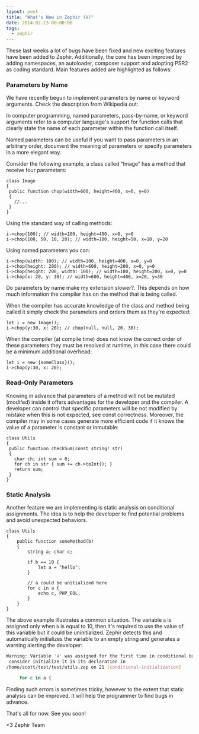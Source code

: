 ```yaml
---
layout: post
title: "What's New in Zephir (V)"
date: 2014-02-13 00:00:00
tags:
  - zephir
---
```


These last weeks a lot of bugs have been fixed and new exciting features have been added to Zephir. Additionally, the core has been improved by adding namespaces, an autoloader, composer support and adopting PSR2 as coding standard. Main features added are highlighted as follows:

### Parameters by Name
We have recently begun to implement parameters by name or keyword arguments. Check the description from Wikipedia out:

In computer programming, named parameters, pass-by-name, or keyword arguments refer to a computer language's support for function calls that clearly state the name of each parameter within the function call itself.

Named parameters can be useful if you want to pass parameters in an arbitrary order, document the meaning of parameters or specify parameters in a more elegant way.

Consider the following example, a class called “Image” has a method that receive four parameters:

```zep
class Image
{
 public function chop(width=600, height=400, x=0, y=0)
 {
   //...
 }
}
```

Using the standard way of calling methods:

```zep
i->chop(100); // width=100, height=400, x=0, y=0
i->chop(100, 50, 10, 20); // width=100, height=50, x=10, y=20
```

Using named parameters you can:

```zep
i->chop(width: 100); // width=100, height=400, x=0, y=0
i->chop(height: 200); // width=600, height=200, x=0, y=0
i->chop(height: 200, width: 100); // width=100, height=200, x=0, y=0
i->chop(x: 20, y: 30); // width=600, height=400, x=20, y=30
```

Do parameters by name make my extension slower?. This depends on how much information the compiler has on the method that is being called.

When the compiler has accurate knowledge of the class and method being called it simply check the parameters and orders them as they're expected:

```zep
let i = new Image();
i->chop(y:30, x: 20); // chop(null, null, 20, 30);
```

When the compiler (at compile time) does not know the correct order of these parameters they must be resolved at runtime, in this case there could be a minimum additional overhead:

```zep
let i = new {someClass}();
i->chop(y:30, x: 20);
```

### Read-Only Parameters
Knowing in advance that parameters of a method will not be mutated (modifed) inside it offers advantages for the developer and the compiler. A developer can control that specific parameters will be not modified by mistake when this is not expected, see const correctness. Moreover, the compiler may in some cases generate more efficient code if it knows the value of a parameter is constant or inmutable:

```zep
class Utils
{
 public function checkSum(const string! str)
 {
   char ch; int sum = 0;
   for ch in str { sum += ch->toInt(); }
   return sum;
 }
}
```

### Static Analysis
Another feature we are implementing is static analysis on conditional assignments. The idea is to help the developer to find potential problems and avoid unexpected behaviors.

```zep
class Utils
{
	public function someMethod(b)
	{
		string a; char c;

		if b == 10 {
			let a = "hello";
		}
	
		// a could be unitialized here
		for c in a {
			echo c, PHP_EOL;
		}
	}
}
```

The above example illustrates a common situation. The variable `a` is assigned only when `b` is equal to 10, then it's required to use the value of this variable but it could be uninitialized. Zephir detects this and automatically initializes the variable to an empty string and generates a warning alerting the developer:

```sh
Warning: Variable 'a' was assigned for the first time in conditional branch,
 consider initialize it in its declaration in 
/home/scott/test/test/utils.zep on 21 [conditional-initialization]

     for c in a {
```

Finding such errors is sometimes tricky, however to the extent that static analysis can be improved, it will help the programmer to find bugs in advance.

That's all for now. See you soon!


<3 Zephir Team